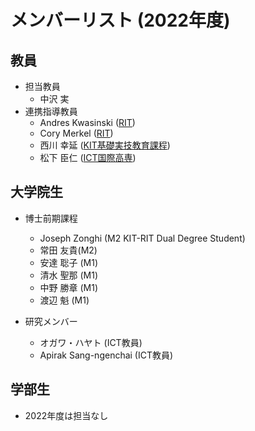 


# メンバーリスト (2022年度)
## 教員

- 担当教員
  - 中沢 実
- 連携指導教員
  - Andres Kwasinski ([RIT](https://www.rit.edu/directory/axkeec-andres-kwasinski))
  - Cory Merkel ([RIT](https://www.rit.edu/directory/cemeec-cory-merkel))
  - 西川 幸延 ([KIT基礎実技教育課程](http://www.kanazawa-it.ac.jp/kyouinroku/a/BEAAG.html))
   - 松下 臣仁 ([ICT国際高専](https://www.ict-kanazawa.ac.jp/staff/matsushita-omihito/))

## 大学院生
- 博士前期課程
  - Joseph Zonghi (M2 KIT-RIT Dual Degree Student)
  - 常田 友貴(M2)
  - 安達 聡子 (M1)
  - 清水 聖那 (M1)
  - 中野 勝章 (M1)
  - 渡辺 魁 (M1)

- 研究メンバー
  - オガワ・ハヤト (ICT教員)
  - Apirak Sang-ngenchai (ICT教員)

## 学部生

 - 2022年度は担当なし